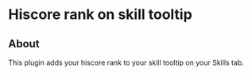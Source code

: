# Hiscore rank on skill tooltip

## About
This plugin adds your hiscore rank to your skill tooltip on your Skills tab. 
